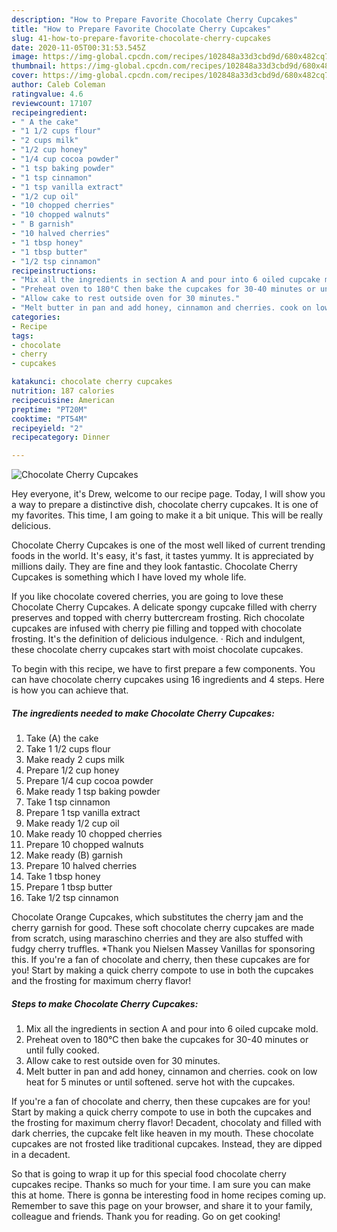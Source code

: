 ```yaml
---
description: "How to Prepare Favorite Chocolate Cherry Cupcakes"
title: "How to Prepare Favorite Chocolate Cherry Cupcakes"
slug: 41-how-to-prepare-favorite-chocolate-cherry-cupcakes
date: 2020-11-05T00:31:53.545Z
image: https://img-global.cpcdn.com/recipes/102848a33d3cbd9d/680x482cq70/chocolate-cherry-cupcakes-recipe-main-photo.jpg
thumbnail: https://img-global.cpcdn.com/recipes/102848a33d3cbd9d/680x482cq70/chocolate-cherry-cupcakes-recipe-main-photo.jpg
cover: https://img-global.cpcdn.com/recipes/102848a33d3cbd9d/680x482cq70/chocolate-cherry-cupcakes-recipe-main-photo.jpg
author: Caleb Coleman
ratingvalue: 4.6
reviewcount: 17107
recipeingredient:
- " A the cake"
- "1 1/2 cups flour"
- "2 cups milk"
- "1/2 cup honey"
- "1/4 cup cocoa powder"
- "1 tsp baking powder"
- "1 tsp cinnamon"
- "1 tsp vanilla extract"
- "1/2 cup oil"
- "10 chopped cherries"
- "10 chopped walnuts"
- " B garnish"
- "10 halved cherries"
- "1 tbsp honey"
- "1 tbsp butter"
- "1/2 tsp cinnamon"
recipeinstructions:
- "Mix all the ingredients in section A and pour into 6 oiled cupcake mold."
- "Preheat oven to 180°C then bake the cupcakes for 30-40 minutes or until fully cooked."
- "Allow cake to rest outside oven for 30 minutes."
- "Melt butter in pan and add honey, cinnamon and cherries. cook on low heat for 5 minutes or until softened. serve hot with the cupcakes."
categories:
- Recipe
tags:
- chocolate
- cherry
- cupcakes

katakunci: chocolate cherry cupcakes 
nutrition: 187 calories
recipecuisine: American
preptime: "PT20M"
cooktime: "PT54M"
recipeyield: "2"
recipecategory: Dinner

---
```



![Chocolate Cherry Cupcakes](https://img-global.cpcdn.com/recipes/102848a33d3cbd9d/680x482cq70/chocolate-cherry-cupcakes-recipe-main-photo.jpg)

Hey everyone, it's Drew, welcome to our recipe page. Today, I will show you a way to prepare a distinctive dish, chocolate cherry cupcakes. It is one of my favorites. This time, I am going to make it a bit unique. This will be really delicious.

Chocolate Cherry Cupcakes is one of the most well liked of current trending foods in the world. It's easy, it's fast, it tastes yummy. It is appreciated by millions daily. They are fine and they look fantastic. Chocolate Cherry Cupcakes is something which I have loved my whole life.

If you like chocolate covered cherries, you are going to love these Chocolate Cherry Cupcakes. A delicate spongy cupcake filled with cherry preserves and topped with cherry buttercream frosting. Rich chocolate cupcakes are infused with cherry pie filling and topped with chocolate frosting. It&#39;s the definition of delicious indulgence. · Rich and indulgent, these chocolate cherry cupcakes start with moist chocolate cupcakes.


To begin with this recipe, we have to first prepare a few components. You can have chocolate cherry cupcakes using 16 ingredients and 4 steps. Here is how you can achieve that.

<!--inarticleads1-->

##### The ingredients needed to make Chocolate Cherry Cupcakes:

1. Take  (A) the cake
1. Take 1 1/2 cups flour
1. Make ready 2 cups milk
1. Prepare 1/2 cup honey
1. Prepare 1/4 cup cocoa powder
1. Make ready 1 tsp baking powder
1. Take 1 tsp cinnamon
1. Prepare 1 tsp vanilla extract
1. Make ready 1/2 cup oil
1. Make ready 10 chopped cherries
1. Prepare 10 chopped walnuts
1. Make ready  (B) garnish
1. Prepare 10 halved cherries
1. Take 1 tbsp honey
1. Prepare 1 tbsp butter
1. Take 1/2 tsp cinnamon


Chocolate Orange Cupcakes, which substitutes the cherry jam and the cherry garnish for good. These soft chocolate cherry cupcakes are made from scratch, using maraschino cherries and they are also stuffed with fudgy cherry truffles. *Thank you Nielsen Massey Vanillas for sponsoring this. If you&#39;re a fan of chocolate and cherry, then these cupcakes are for you! Start by making a quick cherry compote to use in both the cupcakes and the frosting for maximum cherry flavor! 

<!--inarticleads2-->

##### Steps to make Chocolate Cherry Cupcakes:

1. Mix all the ingredients in section A and pour into 6 oiled cupcake mold.
1. Preheat oven to 180°C then bake the cupcakes for 30-40 minutes or until fully cooked.
1. Allow cake to rest outside oven for 30 minutes.
1. Melt butter in pan and add honey, cinnamon and cherries. cook on low heat for 5 minutes or until softened. serve hot with the cupcakes.


If you&#39;re a fan of chocolate and cherry, then these cupcakes are for you! Start by making a quick cherry compote to use in both the cupcakes and the frosting for maximum cherry flavor! Decadent, chocolaty and filled with dark cherries, the cupcake felt like heaven in my mouth. These chocolate cupcakes are not frosted like traditional cupcakes. Instead, they are dipped in a decadent. 

So that is going to wrap it up for this special food chocolate cherry cupcakes recipe. Thanks so much for your time. I am sure you can make this at home. There is gonna be interesting food in home recipes coming up. Remember to save this page on your browser, and share it to your family, colleague and friends. Thank you for reading. Go on get cooking!
